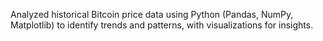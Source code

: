 Analyzed historical Bitcoin price data using Python (Pandas, NumPy, Matplotlib) to identify trends and patterns, with visualizations for insights.
